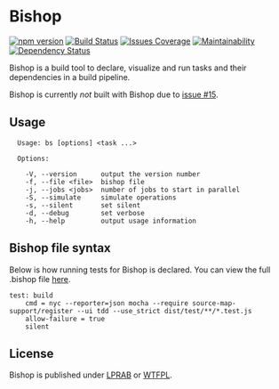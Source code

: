 # Bishop
[![npm version][npm-image]][npm-url]
[![Build Status][travis-image]][travis-url]
[![Issues Coverage][codecov-image]][codecov-url]
[![Maintainability][codeclimate-image]][codeclimate-url]
[![Dependency Status][dependencyci-image]][dependencyci-url]

[npm-url]: https://www.npmjs.com/package/@serianox/bishop
[npm-image]: https://badge.fury.io/js/%40serianox%2Fbishop.svg

[travis-url]: https://travis-ci.org/serianox/bishop
[travis-image]: https://travis-ci.org/serianox/bishop.svg

[codecov-url]: https://codecov.io/gh/serianox/bishop
[codecov-image]: https://codecov.io/gh/serianox/bishop/branch/master/graph/badge.svg

[codeclimate-url]: https://codeclimate.com/github/serianox/bishop/maintainability
[codeclimate-image]: https://api.codeclimate.com/v1/badges/9873c1075d2af8ade0ac/maintainability

[dependencyci-url]: https://dependencyci.com/github/serianox/bishop
[dependencyci-image]: https://dependencyci.com/github/serianox/bishop/badge

Bishop is a build tool to declare, visualize and run tasks and their dependencies in a build pipeline.

Bishop is currently *not* built with Bishop due to [issue #15](https://github.com/serianox/bishop/issues/15).

## Usage

```
  Usage: bs [options] <task ...>

  Options:

    -V, --version      output the version number
    -f, --file <file>  bishop file
    -j, --jobs <jobs>  number of jobs to start in parallel
    -S, --simulate     simulate operations
    -s, --silent       set silent
    -d, --debug        set verbose
    -h, --help         output usage information
```

## Bishop file syntax

Below is how running tests for Bishop is declared. You can view the full .bishop file [here](https://github.com/serianox/bishop/blob/master/.bishop). 

```
test: build
	cmd = nyc --reporter=json mocha --require source-map-support/register --ui tdd --use_strict dist/test/**/*.test.js
	allow-failure = true
	silent
```

## License

Bishop is published under [LPRAB](https://raw.githubusercontent.com/serianox/bishop/master/LICENCE) or [WTFPL](https://raw.githubusercontent.com/serianox/bishop/master/LICENSE).
